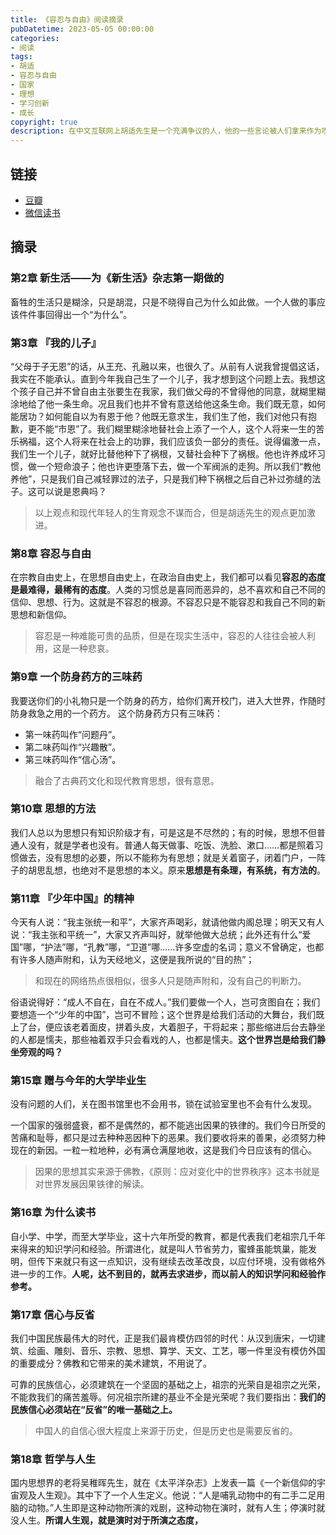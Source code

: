 ```yaml
---
title: 《容忍与自由》阅读摘录
pubDatetime: 2023-05-05 00:00:00
categories: 
- 阅读
tags: 
- 胡适
- 容忍与自由
- 国家
- 理想
- 学习创新
- 成长
copyright: true
description: 在中文互联网上胡适先生是一个充满争议的人，他的一些言论被人们拿来作为攻击的武器。囫囵吞枣把这本书读完，我认为他的一些观点还是值得我们去思考的，比如他对于终身学习的理解，对于学习创新的态度，对于人际关系的看法等等。
---
```


<!--more-->

## 链接

- [豆瓣](https://book.douban.com/subject/35579269/)
- [微信读书](https://weread.qq.com/web/reader/27132be072646389271cd35)

## 摘录

### 第2章 新生活——为《新生活》杂志第一期做的

畜牲的生活只是糊涂，只是胡混，只是不晓得自己为什么如此做。一个人做的事应该件件事回得出一个“为什么”。 

### 第3章 『我的儿子』

“父母于子无恩”的话，从王充、孔融以来，也很久了。从前有人说我曾提倡这话，我实在不能承认。直到今年我自己生了一个儿子，我才想到这个问题上去。我想这个孩子自己并不曾自由主张要生在我家，我们做父母的不曾得他的同意，就糊里糊涂地给了他一条生命。况且我们也并不曾有意送给他这条生命。我们既无意，如何能居功？如何能自以为有恩于他？他既无意求生，我们生了他，我们对他只有抱歉，更不能“市恩”了。我们糊里糊涂地替社会上添了一个人，这个人将来一生的苦乐祸福，这个人将来在社会上的功罪，我们应该负一部分的责任。说得偏激一点，我们生一个儿子，就好比替他种下了祸根，又替社会种下了祸根。他也许养成坏习惯，做一个短命浪子；他也许更堕落下去，做一个军阀派的走狗。所以我们“教他养他”，只是我们自己减轻罪过的法子，只是我们种下祸根之后自己补过弥缝的法子。这可以说是恩典吗？ 
> 以上观点和现代年轻人的生育观念不谋而合，但是胡适先生的观点更加激进。

### 第8章 容忍与自由

在宗教自由史上，在思想自由史上，在政治自由史上，我们都可以看见**容忍的态度是最难得，最稀有的态度**。人类的习惯总是喜同而恶异的，总不喜欢和自己不同的信仰、思想、行为。这就是不容忍的根源。不容忍只是不能容忍和我自己不同的新思想和新信仰。
> 容忍是一种难能可贵的品质，但是在现实生活中，容忍的人往往会被人利用，这是一种悲哀。

### 第9章 一个防身药方的三味药

我要送你们的小礼物只是一个防身的药方，给你们离开校门，进入大世界，作随时防身救急之用的一个药方。 
这个防身药方只有三味药： 
- 第一味药叫作“问题丹”。 
- 第二味药叫作“兴趣散”。 
- 第三味药叫作“信心汤”。 
> 融合了古典药文化和现代教育思想，很有意思。

### 第10章 思想的方法

我们人总以为思想只有知识阶级才有，可是这是不尽然的；有的时候，思想不但普通人没有，就是学者也没有。普通人每天做事、吃饭、洗脸、漱口……都是照着习惯做去，没有思想的必要，所以不能称为有思想；就是关着窗子，闭着门户，一阵子的胡思乱想，也绝对不是思想的本义。原来**思想是有条理，有系统，有方法的**。 

### 第11章 『少年中国』的精神

今天有人说：“我主张统一和平”，大家齐声喝彩，就请他做内阁总理；明天又有人说：“我主张和平统一”，大家又齐声叫好，就举他做大总统；此外还有什么“爱国”哪，“护法”哪，“孔教”哪，“卫道”哪……许多空虚的名词；意义不曾确定，也都有许多人随声附和，认为天经地义，这便是我所说的“目的热”；
> 和现在的网络热点很相似，很多人只是随声附和，没有自己的判断力。

俗语说得好：“成人不自在，自在不成人。”我们要做一个人，岂可贪图自在；我们要想造一个“少年的中国”，岂可不冒险；这个世界是给我们活动的大舞台，我们既上了台，便应该老着面皮，拼着头皮，大着胆子，干将起来；那些缩进后台去静坐的人都是懦夫，那些袖着双手只会看戏的人，也都是懦夫。**这个世界岂是给我们静坐旁观的吗？**

### 第15章 赠与今年的大学毕业生

没有问题的人们，关在图书馆里也不会用书，锁在试验室里也不会有什么发现。

一个国家的强弱盛衰，都不是偶然的，都不能逃出因果的铁律的。我们今日所受的苦痛和耻辱，都只是过去种种恶因种下的恶果。我们要收将来的善果，必须努力种现在的新因。一粒一粒地种，必有满仓满屋地收，这是我们今日应该有的信心。
> 因果的思想其实来源于佛教，《原则：应对变化中的世界秩序》这本书就是对世界发展因果铁律的解读。

### 第16章 为什么读书

自小学、中学，而至大学毕业，这十六年所受的教育，都是代表我们老祖宗几千年来得来的知识学问和经验。所谓进化，就是叫人节省劳力，蜜蜂虽能筑巢，能发明，但传下来就只有这一点知识，没有继续去改革改良，以应付环境，没有做格外进一步的工作。**人呢，达不到目的，就再去求进步，而以前人的知识学问和经验作参考。**

### 第17章 信心与反省

我们中国民族最伟大的时代，正是我们最肯模仿四邻的时代：从汉到唐宋，一切建筑、绘画、雕刻、音乐、宗教、思想、算学、天文、工艺，哪一件里没有模仿外国的重要成分？佛教和它带来的美术建筑，不用说了。

可靠的民族信心，必须建筑在一个坚固的基础之上，祖宗的光荣自是祖宗之光荣，不能救我们的痛苦羞辱。何况祖宗所建的基业不全是光荣呢？我们要指出：**我们的民族信心必须站在“反省”的唯一基础之上。**
> 中国人的自信心很大程度上来源于历史，但是历史也是需要反省的。

### 第18章 哲学与人生

国内思想界的老将吴稚晖先生，就在《太平洋杂志》上发表一篇《一个新信仰的宇宙观及人生观》。其中下了一个人生定义。他说：“人是哺乳动物中的有二手二足用脑的动物。”人生即是这种动物所演的戏剧，这种动物在演时，就有人生；停演时就没人生。**所谓人生观，就是演时对于所演之态度，**

